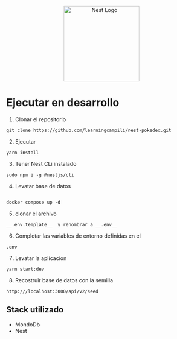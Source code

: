 <p align="center">
  <a href="http://nestjs.com/" target="blank"><img src="https://nestjs.com/img/logo-small.svg" width="200" alt="Nest Logo" /></a>
</p>

# Ejecutar en desarrollo

1. Clonar el repositorio
```
git clone https://github.com/learningcampili/nest-pokedex.git
```
2. Ejecutar
```
yarn install
```
3. Tener Nest CLi instalado
```
sudo npm i -g @nestjs/cli
```

4. Levatar base de datos
```

docker compose up -d
```
5. clonar el archivo 
```
__.env.template__  y renombrar a __.env__

```

6. Completar las variables de entorno definidas en el
```
.env
```

7. Levatar la aplicacion
```
yarn start:dev
```

8. Recostruir base de datos con la semilla
```
http:///localhost:3000/api/v2/seed
```

## Stack utilizado
  * MondoDb
  * Nest
  
